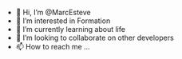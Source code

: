 - 👋 Hi, I’m @MarcEsteve
- 👀 I’m interested in Formation
- 🌱 I’m currently learning about life
- 💞️ I’m looking to collaborate on other developers
- 📫 How to reach me ...

<!---
MarcEsteve/MarcEsteve is a ✨ special ✨ repository because its `README.md` (this file) appears on your GitHub profile.
You can click the Preview link to take a look at your changes.
--->
